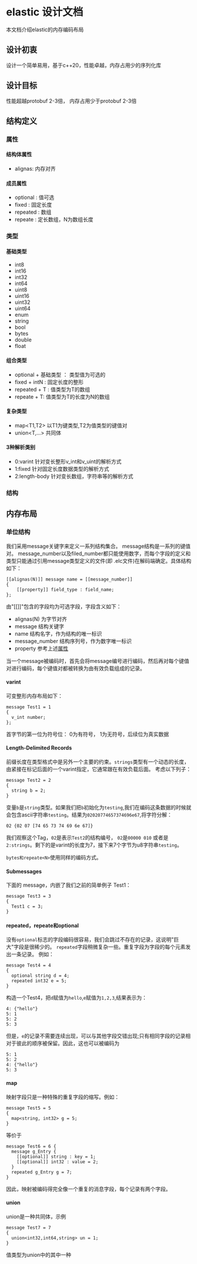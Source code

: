 # elastic 设计文档
本文档介绍elastic的内存编码布局

## 设计初衷
设计一个简单易用，基于c++20，性能卓越，内存占用少的序列化库

## 设计目标
性能超越protobuf 2-3倍， 内存占用少于protobuf 2-3倍

## 结构定义
### 属性
#### 结构体属性
+ alignas: 内存对齐
#### 成员属性
+ optional : 值可选
+ fixed : 固定长度
+ repeated : 数组
+ repeate<N> : 定长数组，N为数组长度

### 类型
#### 基础类型
+ int8
+ int16
+ int32
+ int64
+ uint8
+ uint16
+ uint32
+ uint64
+ enum
+ string
+ bool
+ bytes
+ double
+ float

#### 组合类型
+ optional + 基础类型 ： 类型值为可选的
+ fixed + intN : 固定长度的整形
+ repeated + T : 值类型为T的数组
+ repeate<N> + T: 值类型为T的长度为N的数组

#### 复杂类型
+ map<T1,T2> 以T1为键类型,T2为值类型的键值对
+ union<T,...> 共同体

#### 3种解析类别
+ 0:varint 针对变长整形v_int和v_uint的解析方式
+ 1:fixed 针对固定长度数据类型的解析方式
+ 2:length-body 针对变长数组，字符串等的解析方式

### 结构



## 内存布局
### 单位结构
我们采用message关键字来定义一系列结构集合。 message结构是一系列的键值对。 message_number以及filed_number都只能使用数字，而每个字段的定义和类型只能通过引用message类型定义的文件(即 .elc文件)在解码端确定。具体结构如下：

```
[[alignas(N)]] message name = [[message_number]]
{
    [[property]] field_type : field_name;
};
```
由"[[]]"包含的字段均为可选字段，字段含义如下：
+ alignas(N) 为字节对齐
+ message 结构关键字
+ name 结构名字，作为结构的唯一标识
+ message_number 结构序列号，作为数字唯一标识
+ property 参考上述[属性](#成员属性)

当一个message被编码时，首先会将message编号进行编码，然后再对每个键值对进行编码，每个键值对都被转换为由有效负载组成的记录。

#### varint
可变整形内存布局如下：
```
message Test1 = 1
{
  v_int number;
};
```
首字节的第一位为符号位： 0为有符号， 1为无符号，后续位为真实数据


#### Length-Delimited Records
前缀长度在类型格式中是另外一个主要的约束。`strings`类型有一个动态的长度，由紧接在标记后面的一个varint指定，它通常跟在有效负载后面。
考虑以下列子：
```
message Test2 = 2
{
  string b = 2;
}
```
变量`b`是`string`类型。如果我们把`b`初始化为`testing`,我们在编码这条数据的时候就会包含ascii字符串`testing`。结果为`02020774657374696e67`,将字符分解：
```
02 {02 07 [74 65 73 74 69 6e 67]}
```
我们观察这个Tag，`02`是表示`Test2`的结构编号，  `02`是`00000 010` 或者是`2:strings`。剩下的是varint的长度为7，接下来7个字节为u8字符串`testing`。

`bytes和repeate<N>`使用同样的编码方式。

#### Submessages
下面的 message，内嵌了我们之前的简单例子 Test1：
```
message Test3 = 3
{
  Test1 c = 3;
}
```


#### repeated，repeate<N>和optional
没有`optional`标志的字段编码很容易，我们会跳过不存在的记录，这说明"巨大"字段是很稀少的。
`repeated`字段稍微复杂一些。重复字段为字段的每个元素发出一条记录。 例如：
```
message Test4 = 4
{
  optional string d = 4;
  repeated int32 e = 5;
}
```
构造一个Test4，把`d`赋值为`hello`,`e`赋值为`1,2,3`,结果表示为：
```
4: {"hello"}
5: 1
5: 2
5: 3
```
但是，`e`的记录不需要连续出现，可以与其他字段交错出现;只有相同字段的记录相对于彼此的顺序被保留。因此，这也可以被编码为
```
5: 1
5: 2
4: {"hello"}
5: 3
```


#### map
映射字段只是一种特殊的重复字段的缩写。例如：
```
message Test5 = 5
{
  map<string, int32> g = 5;
}
```
等价于
```
message Test6 = 6 {
  message g_Entry {
    [[optional]] string : key = 1;
    [[optional]] int32 : value = 2;
  }
  repeated g_Entry g = 7;
}
```
因此，映射被编码得完全像一个重复的消息字段，每个记录有两个字段。


#### union
union是一种共同体，示例
```
message Test7 = 7
{
  union<int32,int64,string> un = 1;
}

```
值类型为union中的其中一种